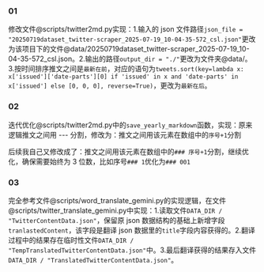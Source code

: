 ### 01

修改文件@scripts/twitter2md.py实现：1.输入的 json 文件路径`json_file = "20250719dataset_twitter-scraper_2025-07-19_10-04-35-572_csl.json"`更改为该项目下的文件@data/20250719dataset_twitter-scraper_2025-07-19_10-04-35-572_csl.json。2.输出的路径`output_dir = "./"`更改为文件夹@data/。3.按时间排序推文之间是`最新在前`，对应的语句为`tweets.sort(key=lambda x: x['issued']['date-parts'][0] if 'issued' in x and 'date-parts' in x['issued'] else [0, 0, 0], reverse=True)`，更改为`最新在后`。

### 02

迭代优化@scripts/twitter2md.py中的`save_yearly_markdown`函数，实现：原来逻辑推文之间用 --- 分割，修改为：推文之间用该元素在数组中的`序号+1`分割

后续我自己又修改成了：推文之间用该元素在数组中的`### 序号+1`分割，继续优化，确保需要始终为 3 位数，比如序号`### 1`优化为`### 001`

### 03

完全参考文件@scripts/word_translate_gemini.py的实现逻辑，在文件@scripts/twitter_translate_gemini.py中实现：1.读取文件`DATA_DIR / "TwitterContentData.json"`，保留原 json 数据结构的基础上新增字段`tranlastedContent`，该字段是翻译 json 数据里的`title`字段内容获得的。2.翻译过程中的结果存在临时性文件`DATA_DIR / "TempTranslatedTwitterContentData.json"`中。3.最后翻译获得的结果存入文件`DATA_DIR / "TranslatedTwitterContentData.json"`。

